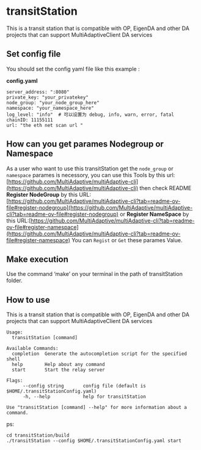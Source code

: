 # transitStation
This is a transit station that is compatible with OP, EigenDA and other DA projects that can support MultiAdaptiveClient DA services

## Set config file 

You should set the config yaml file like this example :

**config.yaml**

```
server_address: ":8080"
private_key: "your_privatekey"
node_group: "your_node_group_here"
namespace: "your_namespace_here"
log_level: "info"  # 可以设置为 debug, info, warn, error, fatal
chainID: 11155111
url: "the eth net scan url "
```

## How can you get parames Nodegroup or Namespace

As a user who want to use this transitStation get the `node_group` or `namespace` parames is necessory, you can use this Tools by this url: [https://github.com/MultiAdaptive/multiAdaptive-cli](https://github.com/MultiAdaptive/multiAdaptive-cli) then check README **Register NodeGroup** by this URL:[https://github.com/MultiAdaptive/multiAdaptive-cli?tab=readme-ov-file#register-nodegroup](https://github.com/MultiAdaptive/multiAdaptive-cli?tab=readme-ov-file#register-nodegroup) or **Register NameSpace** by this URL:[https://github.com/MultiAdaptive/multiAdaptive-cli?tab=readme-ov-file#register-namespace](https://github.com/MultiAdaptive/multiAdaptive-cli?tab=readme-ov-file#register-namespace) You can `Regist` or `Get` these parames Value.

## Make execution

Use the command ‘make’ on your terminal in the path of transitStation folder.

## How to use

This is a transit station that is compatible with OP, EigenDA and other DA projects that can support MultiAdaptiveClient DA services

```
Usage:
  transitStation [command]

Available Commands:
  completion  Generate the autocompletion script for the specified shell
  help        Help about any command
  start       Start the relay server

Flags:
      --config string       config file (default is $HOME/.transitStationConfig.yaml)
      -h, --help            help for transitStation

Use "transitStation [command] --help" for more information about a command.

```

ps: 

```
cd transitStation/build
./transitStation --config $HOME/.transitStationConfig.yaml start
```


